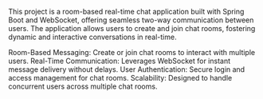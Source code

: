 This project is a room-based real-time chat application built with Spring Boot and WebSocket,
offering seamless two-way communication between users. The application allows users to create
and join chat rooms, fostering dynamic and interactive conversations in real-time.

Room-Based Messaging: Create or join chat rooms to interact with multiple users.
Real-Time Communication: Leverages WebSocket for instant message delivery without delays.
User Authentication: Secure login and access management for chat rooms.
Scalability: Designed to handle concurrent users across multiple chat rooms.

